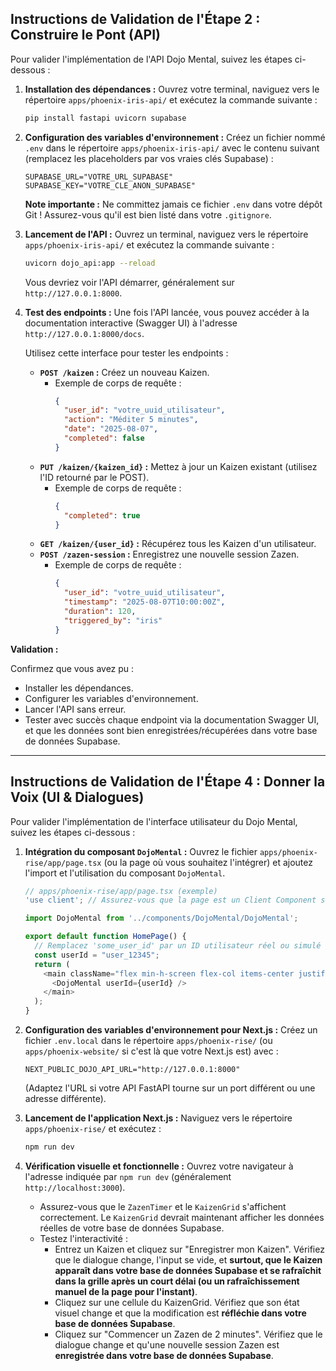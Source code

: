 ## Instructions de Validation de l'Étape 2 : Construire le Pont (API)

Pour valider l'implémentation de l'API Dojo Mental, suivez les étapes ci-dessous :

1.  **Installation des dépendances :**
    Ouvrez votre terminal, naviguez vers le répertoire `apps/phoenix-iris-api/` et exécutez la commande suivante :
    ```bash
    pip install fastapi uvicorn supabase
    ```

2.  **Configuration des variables d'environnement :**
    Créez un fichier nommé `.env` dans le répertoire `apps/phoenix-iris-api/` avec le contenu suivant (remplacez les placeholders par vos vraies clés Supabase) :

    ```
    SUPABASE_URL="VOTRE_URL_SUPABASE"
    SUPABASE_KEY="VOTRE_CLE_ANON_SUPABASE"
    ```

    **Note importante :** Ne committez jamais ce fichier `.env` dans votre dépôt Git ! Assurez-vous qu'il est bien listé dans votre `.gitignore`.

3.  **Lancement de l'API :**
    Ouvrez un terminal, naviguez vers le répertoire `apps/phoenix-iris-api/` et exécutez la commande suivante :

    ```bash
    uvicorn dojo_api:app --reload
    ```
    Vous devriez voir l'API démarrer, généralement sur `http://127.0.0.1:8000`.

4.  **Test des endpoints :**
    Une fois l'API lancée, vous pouvez accéder à la documentation interactive (Swagger UI) à l'adresse `http://127.0.0.1:8000/docs`.

    Utilisez cette interface pour tester les endpoints :

    *   **`POST /kaizen` :** Créez un nouveau Kaizen.
        *   Exemple de corps de requête :
            ```json
            {
              "user_id": "votre_uuid_utilisateur",
              "action": "Méditer 5 minutes",
              "date": "2025-08-07",
              "completed": false
            }
            ```
    *   **`PUT /kaizen/{kaizen_id}` :** Mettez à jour un Kaizen existant (utilisez l'ID retourné par le POST).
        *   Exemple de corps de requête :
            ```json
            {
              "completed": true
            }
            ```
    *   **`GET /kaizen/{user_id}` :** Récupérez tous les Kaizen d'un utilisateur.
    *   **`POST /zazen-session` :** Enregistrez une nouvelle session Zazen.
        *   Exemple de corps de requête :
            ```json
            {
              "user_id": "votre_uuid_utilisateur",
              "timestamp": "2025-08-07T10:00:00Z",
              "duration": 120,
              "triggered_by": "iris"
            }
            ```

**Validation :**

Confirmez que vous avez pu :
*   Installer les dépendances.
*   Configurer les variables d'environnement.
*   Lancer l'API sans erreur.
*   Tester avec succès chaque endpoint via la documentation Swagger UI, et que les données sont bien enregistrées/récupérées dans votre base de données Supabase.

---

## Instructions de Validation de l'Étape 4 : Donner la Voix (UI & Dialogues)

Pour valider l'implémentation de l'interface utilisateur du Dojo Mental, suivez les étapes ci-dessous :

1.  **Intégration du composant `DojoMental` :**
    Ouvrez le fichier `apps/phoenix-rise/app/page.tsx` (ou la page où vous souhaitez l'intégrer) et ajoutez l'import et l'utilisation du composant `DojoMental`.

    ```typescript
    // apps/phoenix-rise/app/page.tsx (exemple)
    'use client'; // Assurez-vous que la page est un Client Component si elle ne l'est pas déjà

    import DojoMental from '../components/DojoMental/DojoMental';

    export default function HomePage() {
      // Remplacez 'some_user_id' par un ID utilisateur réel ou simulé
      const userId = "user_12345"; 
      return (
        <main className="flex min-h-screen flex-col items-center justify-between p-24">
          <DojoMental userId={userId} />
        </main>
      );
    }
    ```

2.  **Configuration des variables d'environnement pour Next.js :**
    Créez un fichier `.env.local` dans le répertoire `apps/phoenix-rise/` (ou `apps/phoenix-website/` si c'est là que votre Next.js est) avec :
    ```
    NEXT_PUBLIC_DOJO_API_URL="http://127.0.0.1:8000"
    ```
    (Adaptez l'URL si votre API FastAPI tourne sur un port différent ou une adresse différente).

3.  **Lancement de l'application Next.js :**
    Naviguez vers le répertoire `apps/phoenix-rise/` et exécutez :
    ```bash
    npm run dev
    ```

4.  **Vérification visuelle et fonctionnelle :**
    Ouvrez votre navigateur à l'adresse indiquée par `npm run dev` (généralement `http://localhost:3000`).

    *   Assurez-vous que le `ZazenTimer` et le `KaizenGrid` s'affichent correctement. Le `KaizenGrid` devrait maintenant afficher les données réelles de votre base de données Supabase.
    *   Testez l'interactivité :
        *   Entrez un Kaizen et cliquez sur "Enregistrer mon Kaizen". Vérifiez que le dialogue change, l'input se vide, et **surtout, que le Kaizen apparaît dans votre base de données Supabase et se rafraîchit dans la grille après un court délai (ou un rafraîchissement manuel de la page pour l'instant)**.
        *   Cliquez sur une cellule du KaizenGrid. Vérifiez que son état visuel change et que la modification est **réfléchie dans votre base de données Supabase**.
        *   Cliquez sur "Commencer un Zazen de 2 minutes". Vérifiez que le dialogue change et qu'une nouvelle session Zazen est **enregistrée dans votre base de données Supabase**.
